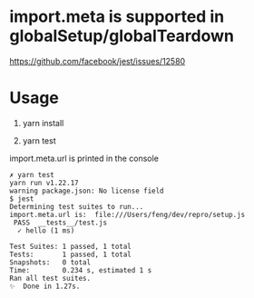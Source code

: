 # import.meta is supported in globalSetup/globalTeardown
https://github.com/facebook/jest/issues/12580

# Usage

1. yarn install

2. yarn test

import.meta.url is printed in the console

```
✗ yarn test
yarn run v1.22.17
warning package.json: No license field
$ jest
Determining test suites to run...
import.meta.url is:  file:///Users/feng/dev/repro/setup.js
 PASS  __tests__/test.js
  ✓ hello (1 ms)

Test Suites: 1 passed, 1 total
Tests:       1 passed, 1 total
Snapshots:   0 total
Time:        0.234 s, estimated 1 s
Ran all test suites.
✨  Done in 1.27s.
```
